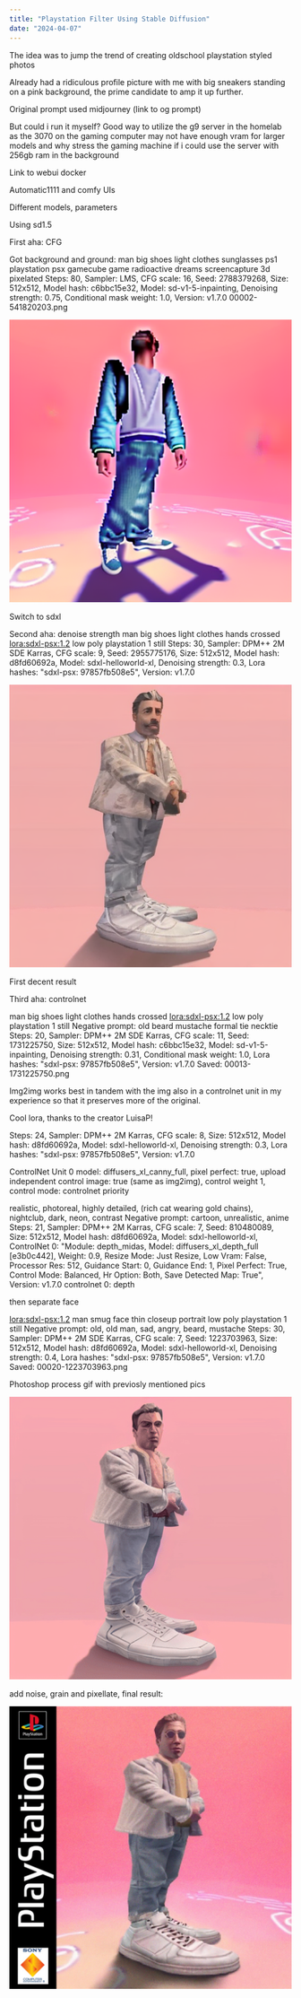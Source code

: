 ```yaml
---
title: "Playstation Filter Using Stable Diffusion"
date: "2024-04-07"
---
```


The idea was to jump the trend of creating oldschool playstation styled photos

Already had a ridiculous profile picture with me with big sneakers standing on a pink background, the prime candidate to amp it up further.

Original prompt used midjourney (link to og prompt)

But could i run it myself? Good way to utilize the g9 server in the homelab as the 3070 on the gaming computer may not have enough vram for larger models and why stress the gaming machine if i could use the server with 256gb ram in the background

Link to webui docker

Automatic1111 and comfy UIs

Different models, parameters

Using sd1.5

First aha: CFG

Got background and ground:
man big shoes light clothes sunglasses ps1 playstation psx gamecube game radioactive dreams screencapture 3d pixelated
Steps: 80, Sampler: LMS, CFG scale: 16, Seed: 2788379268, Size: 512x512, Model hash: c6bbc15e32, Model: sd-v1-5-inpainting, Denoising strength: 0.75, Conditional mask weight: 1.0, Version: v1.7.0
00002-541820203.png

![](attachments/00000-541820203.png)


Switch to sdxl

Second aha: denoise strength
man big shoes light clothes hands crossed <lora:sdxl-psx:1.2> low poly playstation 1 still
Steps: 30, Sampler: DPM++ 2M SDE Karras, CFG scale: 9, Seed: 2955775176, Size: 512x512, Model hash: d8fd60692a, Model: sdxl-helloworld-xl, Denoising strength: 0.3, Lora hashes: "sdxl-psx: 97857fb508e5", Version: v1.7.0

![](attachments/00011-2955775176.png)

First decent result

Third aha: controlnet

man big shoes light clothes hands crossed <lora:sdxl-psx:1.2> low poly playstation 1 still
Negative prompt: old beard mustache formal tie necktie
Steps: 20, Sampler: DPM++ 2M SDE Karras, CFG scale: 11, Seed: 1731225750, Size: 512x512, Model hash: c6bbc15e32, Model: sd-v1-5-inpainting, Denoising strength: 0.31, Conditional mask weight: 1.0, Lora hashes: "sdxl-psx: 97857fb508e5", Version: v1.7.0
Saved: 00013-1731225750.png

Img2img works best in tandem with the img also in a controlnet unit in my experience so that it preserves more of the original.

Cool lora, thanks to the creator LuisaP!

Steps: 24, Sampler: DPM++ 2M Karras, CFG scale: 8, Size: 512x512, Model hash: d8fd60692a, Model: sdxl-helloworld-xl, Denoising strength: 0.3, Lora hashes: "sdxl-psx: 97857fb508e5", Version: v1.7.0

ControlNet Unit 0 model: diffusers_xl_canny_full, pixel perfect: true, upload independent control image: true (same as img2img), control weight 1, control mode: controlnet priority

realistic, photoreal, highly detailed, (rich cat wearing gold chains), nightclub, dark, neon, contrast
Negative prompt: cartoon, unrealistic, anime
Steps: 21, Sampler: DPM++ 2M Karras, CFG scale: 7, Seed: 810480089, Size: 512x512, Model hash: d8fd60692a, Model: sdxl-helloworld-xl, ControlNet 0: "Module: depth_midas, Model: diffusers_xl_depth_full [e3b0c442], Weight: 0.9, Resize Mode: Just Resize, Low Vram: False, Processor Res: 512, Guidance Start: 0, Guidance End: 1, Pixel Perfect: True, Control Mode: Balanced, Hr Option: Both, Save Detected Map: True", Version: v1.7.0
controlnet 0: depth 

then separate face 

<lora:sdxl-psx:1.2> man smug face thin closeup portrait low poly playstation 1 still
Negative prompt: old, old man, sad, angry, beard, mustache
Steps: 30, Sampler: DPM++ 2M SDE Karras, CFG scale: 7, Seed: 1223703963, Size: 512x512, Model hash: d8fd60692a, Model: sdxl-helloworld-xl, Denoising strength: 0.4, Lora hashes: "sdxl-psx: 97857fb508e5", Version: v1.7.0
Saved: 00020-1223703963.png


Photoshop process gif with previosly mentioned pics

![](attachments/Photoshop_UWnEjPAcNa.gif)

add noise, grain and pixellate, final result:

![](attachments/pspapu-transformed-fin1.jpg)





